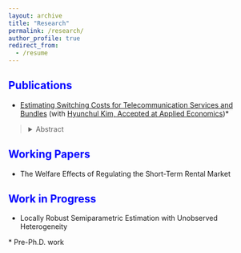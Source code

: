 ```yaml
---
layout: archive
title: "Research"
permalink: /research/
author_profile: true
redirect_from:
  - /resume
---
```


<span style="color:blue">Publications</span>
---

- [Estimating Switching Costs for Telecommunication Services and Bundles](https://papers.ssrn.com/sol3/papers.cfm?abstract_id=3787321) (with [Hyunchul Kim, Accepted at Applied Economics](https://hyunkimecon.github.io/))*

> <details><summary>Abstract</summary>  We develop a consumer level demand model of telecommunication and broadcasting services incorporating an exhaustive set of alternatives available to consumers including bundled services. We then estimate switching costs associated with bundled products. Previous studies consider restricted choice sets which are confined to the choices of only one or two services, and abstract away from substitutions between bundled products. In our application using consumer level subscription data, we find that our approach improves the accuracy of switching cost estimates. Our estimates indicate that switching costs associated with bundling are substantial, on average amounting to 65% of the monthly payments for the services. Our counterfactual exercises predicting market shares with and without switching costs for bundled services echo the antitrust concern that firms may transmit market power in one market to other service markets by making a switch of providers costly for bundling subscriptions. </details>

<span style="color:blue">Working Papers</span>
---
- The Welfare Effects of Regulating the Short-Term Rental Market
 

<span style="color:blue">Work in Progress</span>
---
-  Locally Robust Semiparametric Estimation with Unobserved Heterogeneity


\* Pre-Ph.D. work
